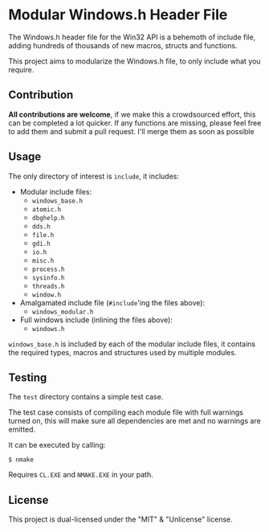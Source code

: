 # Modular Windows.h Header File

The Windows.h header file for the Win32 API is a behemoth of include file,
adding hundreds of thousands of new macros, structs and functions.

This project aims to modularize the Windows.h file, to only include what you
require.

## Contribution

**All contributions are welcome**, if we make this a crowdsourced effort, this
can be completed a lot quicker. If any functions are missing, please feel free
to add them and submit a pull request. I'll merge them as soon as possible

## Usage

The only directory of interest is `include`, it includes:

- Modular include files:
	- `windows_base.h`
	- `atomic.h`
	- `dbghelp.h`
	- `dds.h`
	- `file.h`
	- `gdi.h`
	- `io.h`
	- `misc.h`
	- `process.h`
	- `sysinfo.h`
	- `threads.h`
	- `window.h`
- Amalgamated include file (`#include`'ing the files above):
	- `windows_modular.h`
- Full windows include (inlining the files above):
	- `windows.h`

`windows_base.h` is included by each of the modular include files, it contains
the required types, macros and structures used by multiple modules.


## Testing

The `test` directory contains a simple test case.

The test case consists of compiling each module file with full warnings turned
on, this will make sure all dependencies are met and no warnings are emitted.

It can be executed by calling:

```
$ nmake
```

Requires `CL.EXE` and `NMAKE.EXE` in your path.


## License

This project is dual-licensed under the "MIT" & "Unlicense" license.

